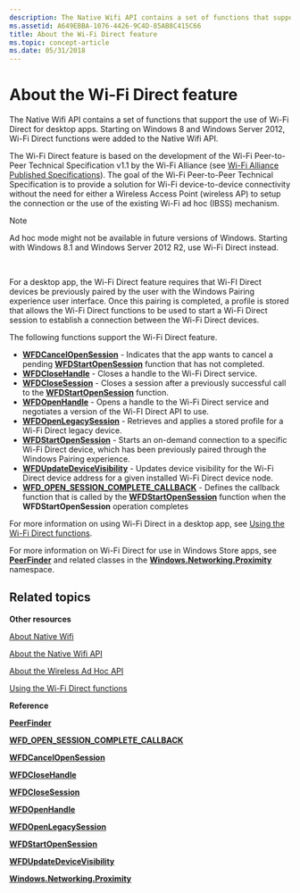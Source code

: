 ```yaml
---
description: The Native Wifi API contains a set of functions that support the use of Wi-Fi Direct for desktop apps.
ms.assetid: A649EBBA-1076-4426-9C4D-85AB8C415C66
title: About the Wi-Fi Direct feature
ms.topic: concept-article
ms.date: 05/31/2018
---
```


# About the Wi-Fi Direct feature

The Native Wifi API contains a set of functions that support the use of Wi-Fi Direct for desktop apps. Starting on Windows 8 and Windows Server 2012, Wi-Fi Direct functions were added to the Native Wifi API.

The Wi-Fi Direct feature is based on the development of the Wi-Fi Peer-to-Peer Technical Specification v1.1 by the Wi-Fi Alliance (see [Wi-Fi Alliance Published Specifications](https://www.wi-fi.org/)). The goal of the Wi-Fi Peer-to-Peer Technical Specification is to provide a solution for Wi-Fi device-to-device connectivity without the need for either a Wireless Access Point (wireless AP) to setup the connection or the use of the existing Wi-Fi ad hoc (IBSS) mechanism.

> [!Note]  
> Ad hoc mode might not be available in future versions of Windows. Starting with Windows 8.1 and Windows Server 2012 R2, use Wi-Fi Direct instead.

 

For a desktop app, the Wi-Fi Direct feature requires that Wi-FI Direct devices be previously paired by the user with the Windows Pairing experience user interface. Once this pairing is completed, a profile is stored that allows the Wi-Fi Direct functions to be used to start a Wi-Fi Direct session to establish a connection between the Wi-Fi Direct devices.

The following functions support the Wi-Fi Direct feature.

-   [**WFDCancelOpenSession**](/windows/desktop/api/wlanapi/nf-wlanapi-wfdcancelopensession) - Indicates that the app wants to cancel a pending [**WFDStartOpenSession**](/windows/desktop/api/wlanapi/nf-wlanapi-wfdstartopensession) function that has not completed.
-   [**WFDCloseHandle**](/windows/desktop/api/wlanapi/nf-wlanapi-wfdclosehandle) - Closes a handle to the Wi-Fi Direct service.
-   [**WFDCloseSession**](/windows/desktop/api/wlanapi/nf-wlanapi-wfdclosesession) - Closes a session after a previously successful call to the [**WFDStartOpenSession**](/windows/desktop/api/wlanapi/nf-wlanapi-wfdstartopensession) function.
-   [**WFDOpenHandle**](/windows/desktop/api/wlanapi/nf-wlanapi-wfdopenhandle) - Opens a handle to the Wi-Fi Direct service and negotiates a version of the Wi-FI Direct API to use.
-   [**WFDOpenLegacySession**](/windows/desktop/api/wlanapi/nf-wlanapi-wfdopenlegacysession) - Retrieves and applies a stored profile for a Wi-Fi Direct legacy device.
-   [**WFDStartOpenSession**](/windows/desktop/api/wlanapi/nf-wlanapi-wfdstartopensession) - Starts an on-demand connection to a specific Wi-Fi Direct device, which has been previously paired through the Windows Pairing experience.
-   [**WFDUpdateDeviceVisibility**](/windows/desktop/api/wlanapi/nf-wlanapi-wfdupdatedevicevisibility) - Updates device visibility for the Wi-Fi Direct device address for a given installed Wi-Fi Direct device node.
-   [**WFD\_OPEN\_SESSION\_COMPLETE\_CALLBACK**](/windows/desktop/api/wlanapi/nc-wlanapi-wfd_open_session_complete_callback) - Defines the callback function that is called by the [**WFDStartOpenSession**](/windows/desktop/api/wlanapi/nf-wlanapi-wfdstartopensession) function when the **WFDStartOpenSession** operation completes

For more information on using Wi-Fi Direct in a desktop app, see [Using the Wi-Fi Direct functions](using-the-wi-fi-direct-api.md).

For more information on Wi-Fi Direct for use in Windows Store apps, see [**PeerFinder**](/uwp/api/Windows.Networking.Proximity.PeerFinder) and related classes in the [**Windows.Networking.Proximity**](/uwp/api/Windows.Networking.Proximity) namespace.

## Related topics

<dl> <dt>

**Other resources**
</dt> <dt>

[About Native Wifi](about-native-wifi.md)
</dt> <dt>

[About the Native Wifi API](about-the-native-wifi-api.md)
</dt> <dt>

[About the Wireless Ad Hoc API](about-the-wireless-ad-hoc-api.md)
</dt> <dt>

[Using the Wi-Fi Direct functions](using-the-wi-fi-direct-api.md)
</dt> <dt>

**Reference**
</dt> <dt>

[**PeerFinder**](/uwp/api/Windows.Networking.Proximity.PeerFinder)
</dt> <dt>

[**WFD\_OPEN\_SESSION\_COMPLETE\_CALLBACK**](/windows/desktop/api/wlanapi/nc-wlanapi-wfd_open_session_complete_callback)
</dt> <dt>

[**WFDCancelOpenSession**](/windows/desktop/api/wlanapi/nf-wlanapi-wfdcancelopensession)
</dt> <dt>

[**WFDCloseHandle**](/windows/desktop/api/wlanapi/nf-wlanapi-wfdclosehandle)
</dt> <dt>

[**WFDCloseSession**](/windows/desktop/api/wlanapi/nf-wlanapi-wfdclosesession)
</dt> <dt>

[**WFDOpenHandle**](/windows/desktop/api/wlanapi/nf-wlanapi-wfdopenhandle)
</dt> <dt>

[**WFDOpenLegacySession**](/windows/desktop/api/wlanapi/nf-wlanapi-wfdopenlegacysession)
</dt> <dt>

[**WFDStartOpenSession**](/windows/desktop/api/wlanapi/nf-wlanapi-wfdstartopensession)
</dt> <dt>

[**WFDUpdateDeviceVisibility**](/windows/desktop/api/wlanapi/nf-wlanapi-wfdupdatedevicevisibility)
</dt> <dt>

[**Windows.Networking.Proximity**](/uwp/api/Windows.Networking.Proximity)
</dt> </dl>

 

 
